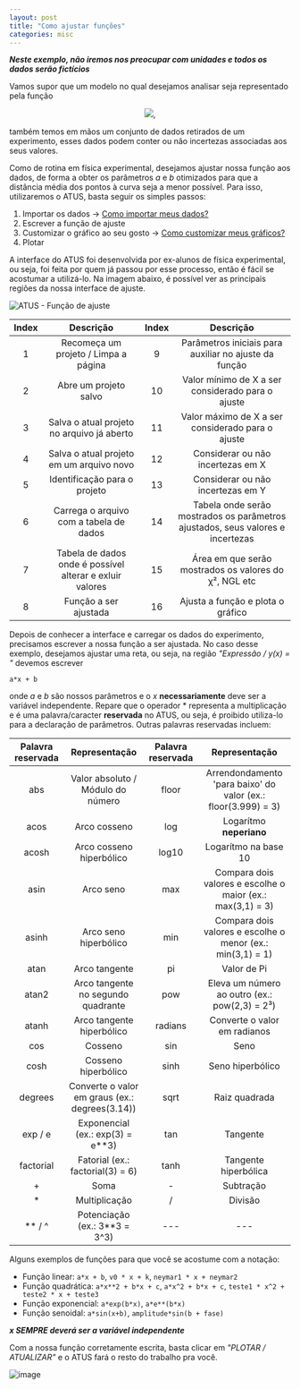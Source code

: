 ```yaml
---
layout: post
title: "Como ajustar funções"
categories: misc
---
```


***Neste exemplo, não iremos nos preocupar com unidades e todos os dados serão fictícios***

Vamos supor que um modelo no qual desejamos analisar seja representado pela função

<p align="center">
  <img src="https://user-images.githubusercontent.com/48266854/120723541-53897800-c4a8-11eb-8f0f-8478dc8ade20.png">,
</p>

também temos em mãos um conjunto de dados retirados de um experimento, esses dados podem conter ou não incertezas associadas aos seus valores.

Como de rotina em física experimental, desejamos ajustar nossa função aos dados, de forma a obter os parâmetros *a* e *b* otimizados para que a distância média dos pontos à curva seja a menor possível. Para isso, utilizaremos o ATUS, basta seguir os simples passos:

  1. Importar os dados -> [Como importar meus dados?](https://highelodevs.github.io/Analysis-Tool-for-Undergrad-Students/misc/2021/05/14/importacao-de-dados.html)
  2. Escrever a função de ajuste
  3. Customizar o gráfico ao seu gosto -> [Como customizar meus gráficos?](https://highelodevs.github.io/Analysis-Tool-for-Undergrad-Students/misc/2021/05/14/customizacao.html)
  4. Plotar

A interface do ATUS foi desenvolvida por ex-alunos de física experimental, ou seja, foi feita por quem já passou por esse processo, então é fácil se acostumar a utilizá-lo. Na imagem abaixo, é possível ver as principais regiões da nossa interface de ajuste.

![ATUS - Função de ajuste](https://user-images.githubusercontent.com/48266854/120725714-f5ab5f00-c4ac-11eb-958c-00c30b21bad4.png)

| Index         | Descrição     | Index | Descrição |
|:-------------:|:-------------:|:-----:|:---------:|
|      1        |Recomeça um projeto / Limpa a página|   9   |Parâmetros iniciais para auxiliar no ajuste da função|
|      2        |Abre um projeto salvo|  10   |Valor mínimo de X a ser considerado para o ajuste|
|      3        |Salva o atual projeto no arquivo já aberto|  11   |Valor máximo de X a ser considerado para o ajuste|
|      4        |Salva o atual projeto em um arquivo novo|  12   |Considerar ou não incertezas em X|
|      5        |Identificação para o projeto|  13   |Considerar ou não incertezas em Y|
|      6        |Carrega o arquivo com a tabela de dados|  14   |Tabela onde serão mostrados os parâmetros ajustados, seus valores e incertezas|
|      7        |Tabela de dados onde é possível alterar e exluir valores|  15   |Área em que serão mostrados os valores do χ², NGL etc |
|      8        |Função a ser ajustada|  16   |Ajusta a função e plota o gráfico|
  
Depois de conhecer a interface e carregar os dados do experimento, precisamos escrever a nossa função a ser ajustada. No caso desse exemplo, desejamos ajustar uma reta, ou seja, na região *"Expressão / y(x) = "* devemos escrever

```
a*x + b
```
onde *a* e *b* são nossos parâmetros e o *x* **necessariamente** deve ser a variável independente. Repare que o operador * representa a multiplicação e é uma palavra/caracter **reservada** no ATUS, ou seja, é proibido utiliza-lo para a declaração de parâmetros. Outras palavras reservadas incluem:

| Palavra reservada         | Representação     | Palavra reservada | Representação |
|:-------------:|:-------------:|:-----:|:---------:|
|      abs        |Valor absoluto / Módulo do número|   floor   |Arrendondamento 'para baixo' do valor (ex.: floor(3.999) = 3)|
|      acos        |Arco cosseno|  log   |Logarítmo **neperiano**|
|      acosh        |Arco cosseno hiperbólico|  log10   |Logarítmo na base 10|
|      asin        |Arco seno|  max   |Compara dois valores e escolhe o maior (ex.: max(3,1) = 3)|
|      asinh        |Arco seno hiperbólico|  min   |Compara dois valores e escolhe o menor (ex.: min(3,1) = 1)|
|      atan        |Arco tangente|  pi   |Valor de Pi|
|      atan2        |Arco tangente no segundo quadrante|  pow   |Eleva um número ao outro (ex.: pow(2,3) = 2³)|
|      atanh        |Arco tangente hiperbólico|  radians   |Converte o valor em radianos|
|      cos        |Cosseno|  sin   |Seno|
|      cosh        |Cosseno hiperbólico|  sinh   |Seno hiperbólico|
|      degrees        |Converte o valor em graus (ex.: degrees(3.14))|  sqrt   |Raiz quadrada|
|      exp / e        |Exponencial (ex.: exp(3) = e**3)|  tan   |Tangente|
|      factorial        |Fatorial (ex.: factorial(3) = 6)|  tanh   |Tangente hiperbólica|
|      +        |Soma|  -   |Subtração|
|      *        |Multiplicação|  /   |Divisão|
|      ** / ^        |Potenciação (ex.: 3**3 = 3^3)|  ---   |---|

Alguns exemplos de funções para que você se acostume com a notação:

- Função linear: `a*x + b`, `v0 * x + k`, `neymar1 * x + neymar2`
- Função quadrática: `a*x**2 + b*x + c`, `a*x^2 + b*x + c`, `teste1 * x^2 + teste2 * x + teste3`
- Função exponencial: `a*exp(b*x)`, `a*e**(b*x)`
- Função senoidal: `a*sin(x+b)`, `amplitude*sin(b + fase)`

***x SEMPRE deverá ser a variável independente***

Com a nossa função corretamente escrita, basta clicar em *"PLOTAR / ATUALIZAR"* e o ATUS fará o resto do trabalho pra você.

![image](https://user-images.githubusercontent.com/48266854/120730670-6441ea00-c4b8-11eb-8dac-ef44438dec17.png)


